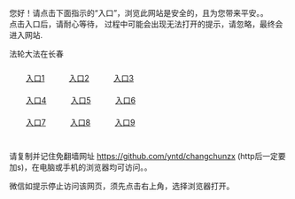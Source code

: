 您好！请点击下面指示的“入口”，浏览此网站是安全的，且为您带来平安。。 <br/>
点击入口后，请耐心等待， 过程中可能会出现无法打开的提示，请忽略，最终会进入网站. </br>

法轮大法在长春<br/>
<div style="padding:10px"><a style="margin:20px" target="_blank" href="https://dan4nud4oeuqv.cloudfront.net/2Qpsp?nwnwojb" id="ccLink1" rel="nofollow">入口1</a> <a target="_blank" style="margin:20px" href="https://d1chpj7wuzicnj.cloudfront.net/2Qpsp?htbts" id="ccLink2" rel="nofollow">入口2</a> <a style="margin:20px" target="_blank" href="https://dwwjldezoub73.cloudfront.net/2Qpsp?shgaam" id="ccLink3" rel="nofollow">入口3</a></div>

<div style="padding:10px" ><a style="margin:20px" target="_blank" href="https://dan4nud4oeuqv.cloudfront.net/2Qpsp?nwnwojb" id="ccLink4" rel="nofollow">入口4</a> <a style="margin:20px" href="https://d1chpj7wuzicnj.cloudfront.net/2Qpsp?htbts" target="_blank" id="ccLink5" rel="nofollow">入口5</a> <a style="margin:20px" href="https://dwwjldezoub73.cloudfront.net/2Qpsp?shgaam" target="_blank" id="ccLink6" rel="nofollow">入口6</a></div>

<div style="padding:10px"><a style="margin:20px" target="_blank" href="https://dan4nud4oeuqv.cloudfront.net/2Qpsp?nwnwojb" id="ccLink7" rel="nofollow">入口7</a> <a style="margin:20px" href="https://d1chpj7wuzicnj.cloudfront.net/2Qpsp?htbts" target="_blank" id="ccLink8" rel="nofollow">入口8</a> <a style="margin:20px" target="_blank" href="https://dwwjldezoub73.cloudfront.net/2Qpsp?shgaam" id="ccLink9" rel="nofollow">入口9</a></div>

<br/>



请复制并记住免翻墙网址 https://github.com/yntd/changchunzx (http后一定要加s)，在电脑或手机的浏览器均可访问。。<br/>

微信如提示停止访问该网页，须先点击右上角，选择浏览器打开。
